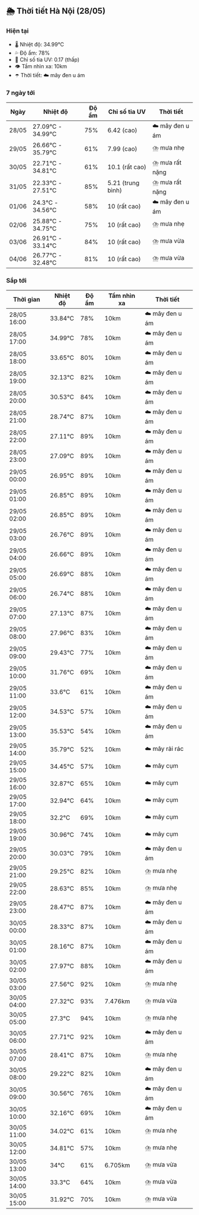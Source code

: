 ## 🌦️ Thời tiết Hà Nội (28/05)

### Hiện tại

- 🌡️ Nhiệt độ: 34.99℃
- 💦 Độ ẩm: 78%
- 🌟 Chỉ số tia UV: 0.17 (thấp)
- 👁️ Tầm nhìn xa: 10km
- ☂️ Thời tiết: ☁️ mây đen u ám

### 7 ngày tới

| Ngày | Nhiệt độ | Độ ẩm | Chỉ số tia UV | Thời tiết |
| --- | --- | --- | --- | --- |
| 28/05 | 27.09℃ - 34.99℃ | 75% | 6.42 (cao) | ☁️ mây đen u ám |
| 29/05 | 26.66℃ - 35.79℃ | 61% | 7.99 (cao) | ⛈️ mưa nhẹ |
| 30/05 | 22.71℃ - 34.81℃ | 61% | 10.1 (rất cao) | ⛈️ mưa rất nặng |
| 31/05 | 22.33℃ - 27.51℃ | 85% | 5.21 (trung bình) | ⛈️ mưa rất nặng |
| 01/06 | 24.3℃ - 34.56℃ | 58% | 10 (rất cao) | ☁️ mây đen u ám |
| 02/06 | 25.88℃ - 34.75℃ | 75% | 10 (rất cao) | ⛈️ mưa nhẹ |
| 03/06 | 26.91℃ - 33.14℃ | 84% | 10 (rất cao) | ⛈️ mưa vừa |
| 04/06 | 26.77℃ - 32.48℃ | 81% | 10 (rất cao) | ⛈️ mưa vừa |

### Sắp tới

| Thời gian | Nhiệt độ | Độ ẩm | Tầm nhìn xa | Thời tiết |
| --- | --- | --- | --- | --- |
| 28/05 16:00 | 33.84℃ | 78% | 10km | ☁️ mây đen u ám |
| 28/05 17:00 | 34.99℃ | 78% | 10km | ☁️ mây đen u ám |
| 28/05 18:00 | 33.65℃ | 80% | 10km | ☁️ mây đen u ám |
| 28/05 19:00 | 32.13℃ | 82% | 10km | ☁️ mây đen u ám |
| 28/05 20:00 | 30.53℃ | 84% | 10km | ☁️ mây đen u ám |
| 28/05 21:00 | 28.74℃ | 87% | 10km | ☁️ mây đen u ám |
| 28/05 22:00 | 27.11℃ | 89% | 10km | ☁️ mây đen u ám |
| 28/05 23:00 | 27.09℃ | 89% | 10km | ☁️ mây đen u ám |
| 29/05 00:00 | 26.95℃ | 89% | 10km | ☁️ mây đen u ám |
| 29/05 01:00 | 26.85℃ | 89% | 10km | ☁️ mây đen u ám |
| 29/05 02:00 | 26.85℃ | 89% | 10km | ☁️ mây đen u ám |
| 29/05 03:00 | 26.76℃ | 89% | 10km | ☁️ mây đen u ám |
| 29/05 04:00 | 26.66℃ | 89% | 10km | ☁️ mây đen u ám |
| 29/05 05:00 | 26.69℃ | 88% | 10km | ☁️ mây đen u ám |
| 29/05 06:00 | 26.74℃ | 88% | 10km | ☁️ mây đen u ám |
| 29/05 07:00 | 27.13℃ | 87% | 10km | ☁️ mây đen u ám |
| 29/05 08:00 | 27.96℃ | 83% | 10km | ☁️ mây đen u ám |
| 29/05 09:00 | 29.43℃ | 77% | 10km | ☁️ mây đen u ám |
| 29/05 10:00 | 31.76℃ | 69% | 10km | ☁️ mây đen u ám |
| 29/05 11:00 | 33.6℃ | 61% | 10km | ☁️ mây đen u ám |
| 29/05 12:00 | 34.53℃ | 57% | 10km | ☁️ mây đen u ám |
| 29/05 13:00 | 35.53℃ | 54% | 10km | ☁️ mây đen u ám |
| 29/05 14:00 | 35.79℃ | 52% | 10km | ☁️ mây rải rác |
| 29/05 15:00 | 34.45℃ | 57% | 10km | ☁️ mây cụm |
| 29/05 16:00 | 32.87℃ | 65% | 10km | ☁️ mây cụm |
| 29/05 17:00 | 32.94℃ | 64% | 10km | ☁️ mây cụm |
| 29/05 18:00 | 32.2℃ | 69% | 10km | ☁️ mây cụm |
| 29/05 19:00 | 30.96℃ | 74% | 10km | ☁️ mây cụm |
| 29/05 20:00 | 30.03℃ | 79% | 10km | ☁️ mây đen u ám |
| 29/05 21:00 | 29.25℃ | 82% | 10km | ⛈️ mưa nhẹ |
| 29/05 22:00 | 28.63℃ | 85% | 10km | ⛈️ mưa nhẹ |
| 29/05 23:00 | 28.47℃ | 87% | 10km | ☁️ mây đen u ám |
| 30/05 00:00 | 28.33℃ | 87% | 10km | ☁️ mây đen u ám |
| 30/05 01:00 | 28.16℃ | 87% | 10km | ☁️ mây đen u ám |
| 30/05 02:00 | 27.97℃ | 88% | 10km | ☁️ mây đen u ám |
| 30/05 03:00 | 27.56℃ | 92% | 10km | ⛈️ mưa nhẹ |
| 30/05 04:00 | 27.32℃ | 93% | 7.476km | ⛈️ mưa vừa |
| 30/05 05:00 | 27.3℃ | 94% | 10km | ⛈️ mưa nhẹ |
| 30/05 06:00 | 27.71℃ | 92% | 10km | ☁️ mây đen u ám |
| 30/05 07:00 | 28.41℃ | 87% | 10km | ⛈️ mưa nhẹ |
| 30/05 08:00 | 29.22℃ | 82% | 10km | ☁️ mây đen u ám |
| 30/05 09:00 | 30.56℃ | 76% | 10km | ☁️ mây đen u ám |
| 30/05 10:00 | 32.16℃ | 69% | 10km | ☁️ mây đen u ám |
| 30/05 11:00 | 34.02℃ | 61% | 10km | ⛈️ mưa nhẹ |
| 30/05 12:00 | 34.81℃ | 57% | 10km | ⛈️ mưa nhẹ |
| 30/05 13:00 | 34℃ | 61% | 6.705km | ⛈️ mưa vừa |
| 30/05 14:00 | 33.3℃ | 64% | 10km | ⛈️ mưa vừa |
| 30/05 15:00 | 31.92℃ | 70% | 10km | ⛈️ mưa vừa |
